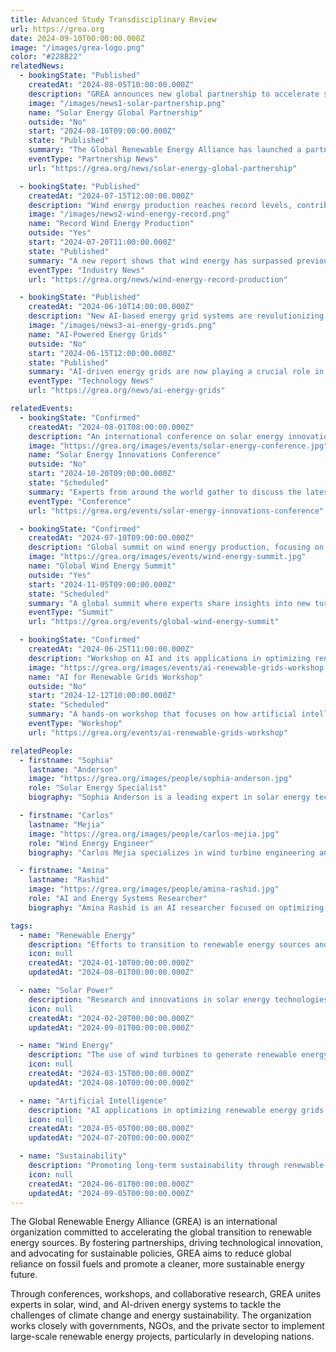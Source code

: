 ```yaml
---
title: Advanced Study Transdisciplinary Review
url: https://grea.org
date: 2024-09-10T00:00:00.000Z
image: "/images/grea-logo.png"
color: "#228B22"
relatedNews:
  - bookingState: "Published"
    createdAt: "2024-08-05T10:00:00.000Z"
    description: "GREA announces new global partnership to accelerate solar energy adoption in developing countries."
    image: "/images/news1-solar-partnership.png"
    name: "Solar Energy Global Partnership"
    outside: "No"
    start: "2024-08-10T09:00:00.000Z"
    state: "Published"
    summary: "The Global Renewable Energy Alliance has launched a partnership to bring affordable solar power to underdeveloped regions."
    eventType: "Partnership News"
    url: "https://grea.org/news/solar-energy-global-partnership"

  - bookingState: "Published"
    createdAt: "2024-07-15T12:00:00.000Z"
    description: "Wind energy production reaches record levels, contributing significantly to the global renewable energy goals."
    image: "/images/news2-wind-energy-record.png"
    name: "Record Wind Energy Production"
    outside: "Yes"
    start: "2024-07-20T11:00:00.000Z"
    state: "Published"
    summary: "A new report shows that wind energy has surpassed previous production records, boosting global renewable energy targets."
    eventType: "Industry News"
    url: "https://grea.org/news/wind-energy-record-production"

  - bookingState: "Published"
    createdAt: "2024-06-10T14:00:00.000Z"
    description: "New AI-based energy grid systems are revolutionizing the management of renewable energy resources."
    image: "/images/news3-ai-energy-grids.png"
    name: "AI-Powered Energy Grids"
    outside: "No"
    start: "2024-06-15T12:00:00.000Z"
    state: "Published"
    summary: "AI-driven energy grids are now playing a crucial role in optimizing the use and distribution of renewable energy resources worldwide."
    eventType: "Technology News"
    url: "https://grea.org/news/ai-energy-grids"

relatedEvents:
  - bookingState: "Confirmed"
    createdAt: "2024-08-01T08:00:00.000Z"
    description: "An international conference on solar energy innovations and their role in the global energy transition."
    image: "https://grea.org/images/events/solar-energy-conference.jpg"
    name: "Solar Energy Innovations Conference"
    outside: "No"
    start: "2024-10-20T09:00:00.000Z"
    state: "Scheduled"
    summary: "Experts from around the world gather to discuss the latest innovations in solar technology and how they can support the global energy transition."
    eventType: "Conference"
    url: "https://grea.org/events/solar-energy-innovations-conference"

  - bookingState: "Confirmed"
    createdAt: "2024-07-10T09:00:00.000Z"
    description: "Global summit on wind energy production, focusing on breakthroughs in turbine technology."
    image: "https://grea.org/images/events/wind-energy-summit.jpg"
    name: "Global Wind Energy Summit"
    outside: "Yes"
    start: "2024-11-05T09:00:00.000Z"
    state: "Scheduled"
    summary: "A global summit where experts share insights into new turbine designs and wind energy’s increasing role in renewable energy strategies."
    eventType: "Summit"
    url: "https://grea.org/events/global-wind-energy-summit"

  - bookingState: "Confirmed"
    createdAt: "2024-06-25T11:00:00.000Z"
    description: "Workshop on AI and its applications in optimizing renewable energy grids."
    image: "https://grea.org/images/events/ai-renewable-grids-workshop.jpg"
    name: "AI for Renewable Grids Workshop"
    outside: "No"
    start: "2024-12-12T10:00:00.000Z"
    state: "Scheduled"
    summary: "A hands-on workshop that focuses on how artificial intelligence can optimize the management and efficiency of renewable energy grids."
    eventType: "Workshop"
    url: "https://grea.org/events/ai-renewable-grids-workshop"

relatedPeople:
  - firstname: "Sophia"
    lastname: "Anderson"
    image: "https://grea.org/images/people/sophia-anderson.jpg"
    role: "Solar Energy Specialist"
    biography: "Sophia Anderson is a leading expert in solar energy technologies and sustainable energy solutions, working on large-scale projects in developing nations."

  - firstname: "Carlos"
    lastname: "Mejia"
    image: "https://grea.org/images/people/carlos-mejia.jpg"
    role: "Wind Energy Engineer"
    biography: "Carlos Mejia specializes in wind turbine engineering and has played a key role in advancing the design and efficiency of wind energy systems."

  - firstname: "Amina"
    lastname: "Rashid"
    image: "https://grea.org/images/people/amina-rashid.jpg"
    role: "AI and Energy Systems Researcher"
    biography: "Amina Rashid is an AI researcher focused on optimizing renewable energy grids using advanced machine learning techniques."

tags:
  - name: "Renewable Energy"
    description: "Efforts to transition to renewable energy sources and reduce reliance on fossil fuels."
    icon: null
    createdAt: "2024-01-10T00:00:00.000Z"
    updatedAt: "2024-08-01T00:00:00.000Z"

  - name: "Solar Power"
    description: "Research and innovations in solar energy technologies and applications."
    icon: null
    createdAt: "2024-02-20T00:00:00.000Z"
    updatedAt: "2024-09-01T00:00:00.000Z"

  - name: "Wind Energy"
    description: "The use of wind turbines to generate renewable energy."
    icon: null
    createdAt: "2024-03-15T00:00:00.000Z"
    updatedAt: "2024-08-10T00:00:00.000Z"

  - name: "Artificial Intelligence"
    description: "AI applications in optimizing renewable energy grids and management systems."
    icon: null
    createdAt: "2024-05-05T00:00:00.000Z"
    updatedAt: "2024-07-20T00:00:00.000Z"

  - name: "Sustainability"
    description: "Promoting long-term sustainability through renewable energy and responsible resource management."
    icon: null
    createdAt: "2024-06-01T00:00:00.000Z"
    updatedAt: "2024-09-05T00:00:00.000Z"
---
```


The Global Renewable Energy Alliance (GREA) is an international organization committed to accelerating the global transition to renewable energy sources. By fostering partnerships, driving technological innovation, and advocating for sustainable policies, GREA aims to reduce global reliance on fossil fuels and promote a cleaner, more sustainable energy future.

Through conferences, workshops, and collaborative research, GREA unites experts in solar, wind, and AI-driven energy systems to tackle the challenges of climate change and energy sustainability. The organization works closely with governments, NGOs, and the private sector to implement large-scale renewable energy projects, particularly in developing nations.
